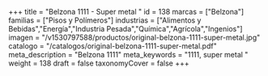 +++
title = "Belzona 1111 - Super metal "
id = 138
marcas = ["Belzona"]
familias = ["Pisos y Polímeros"]
industrias = ["Alimentos y Bebidas","Energía","Industria Pesada","Química","Agrícola","Ingenios"]
imagen = "/v1530797588/productos/original-belzona-1111-super-metal.jpg"
catalogo = "/catalogos/original-belzona-1111-super-metal.pdf"
meta_description = "Belzona 1111"
meta_keywords = "1111, super metal "
weight = 138
draft = false
taxonomyCover = false
+++
